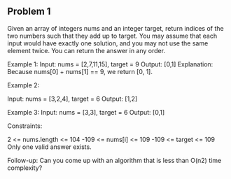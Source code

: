 ## Problem 1
Given an array of integers nums and an integer target, return indices of the two numbers such that they add up to target.
You may assume that each input would have exactly one solution, and you may not use the same element twice.
You can return the answer in any order.

Example 1:
Input: nums = [2,7,11,15], target = 9
Output: [0,1]
Explanation: Because nums[0] + nums[1] == 9, we return [0, 1].

Example 2:

Input: nums = [3,2,4], target = 6
Output: [1,2]

Example 3:
Input: nums = [3,3], target = 6
Output: [0,1]

Constraints:

2 <= nums.length <= 104
-109 <= nums[i] <= 109
-109 <= target <= 109
Only one valid answer exists.
 

Follow-up: Can you come up with an algorithm that is less than O(n2) time complexity?
